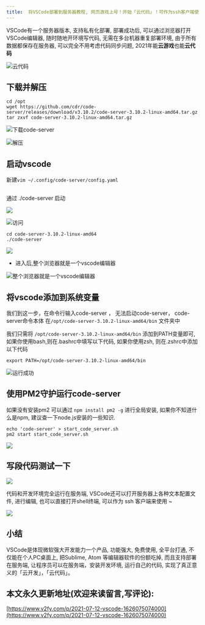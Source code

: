 ```yaml
---
title:  将VSCode部署到服务器教程, 网页游戏上号！开始「云代码」！可作为ssh客户端使用~
---
```



VSCode有一个服务器版本, 支持私有化部署, 部署成功后,  可以通过浏览器打开VSCode编辑器, 随时随地开环境写代码, 无需在多台机器重复部署环境, 由于所有数据都保存在服务器, 可以完全不用考虑代码同步问题, 2021年能**云游戏**也能**云代码**

![云代码](https://cdn.fangyuanxiaozhan.com/assets/1626075244145yXFb8aFz.jpeg)

## 下载并解压

```shell
cd /opt
wget https://github.com/cdr/code-server/releases/download/v3.10.2/code-server-3.10.2-linux-amd64.tar.gz
tar zxvf code-server-3.10.2-linux-amd64.tar.gz
```

![下载code-server](https://cdn.fangyuanxiaozhan.com/assets/1626075117287rhfmSycQ.png)


![解压](https://cdn.fangyuanxiaozhan.com/assets/1626075117278iRQiz2MW.png)


## 启动vscode

新建`vim ~/.config/code-server/config.yaml`

```

```

通过 ./code-server 启动


![](https://cdn.fangyuanxiaozhan.com/assets/1626075117459NSXBAHBX.png)



![访问](https://cdn.fangyuanxiaozhan.com/assets/16260751176690tRs4nMZ.png)


```
cd code-server-3.10.2-linux-amd64
./code-server
```


![](https://cdn.fangyuanxiaozhan.com/assets/1626075117893yCiKAa53.png)


- 进入后,整个浏览器就是一个vscode编辑器

![整个浏览器就是一个vscode编辑器](https://cdn.fangyuanxiaozhan.com/assets/1626075118011JC5X0EGM.png)


## 将vscode添加到系统变量

我们到这一步，在命令行输入code-server ， 无法启动code-server， code-server命令本体 在`/opt/code-server-3.10.2-linux-amd64/bin` 文件夹中

我们只需将 `/opt/code-server-3.10.2-linux-amd64/bin` 添加到PATH变量即可, 如果你使用bash,则在.bashrc中填写以下代码, 如果你使用zsh, 则在.zshrc中添加以下代码

```
export PATH=/opt/code-server-3.10.2-linux-amd64/bin
```

![运行成功](https://cdn.fangyuanxiaozhan.com/assets/16260751180656m1afKab.png)


## 使用PM2守护运行code-server

如果没有安装pm2 可以通过 `npm install pm2 -g` 进行全局安装, 如果你不知道什么是npm, 建议查一下node.js安装的一些知识.

```shell
echo 'code-server' > start_code_server.sh
pm2 start start_code_server.sh
```

![](https://cdn.fangyuanxiaozhan.com/assets/1626075118210xWW6580b.png)


## 写段代码测试一下


![](https://cdn.fangyuanxiaozhan.com/assets/16260751183437bZPMjDF.png)

代码和开发环境完全运行在服务端, VSCode还可以打开服务器上各种文本配置文件, 进行编辑,  也可以直接打开shell终端, 可以作为 ssh 客户端来使用 ~

![](https://cdn.fangyuanxiaozhan.com/assets/1626075118460TMJWsytJ.png)


## 小结

VSCode是体现微软强大开发能力一个产品, 功能强大, 免费使用, 全平台打通, 不仅能在个人PC桌面上, 把Sublime, Atom 等编辑器软件的份额吃掉, 而且支持部署在服务端, 让程序员可以在服务端，安装开发环境, 运行自己的代码, 实现了真正意义的「云开发」，「云代码」。





## 本文永久更新地址(欢迎来读留言,写评论):

[https://www.v2fy.com/p/2021-07-12-vscode-1626075074000](https://www.v2fy.com/p/2021-07-12-vscode-1626075074000)
